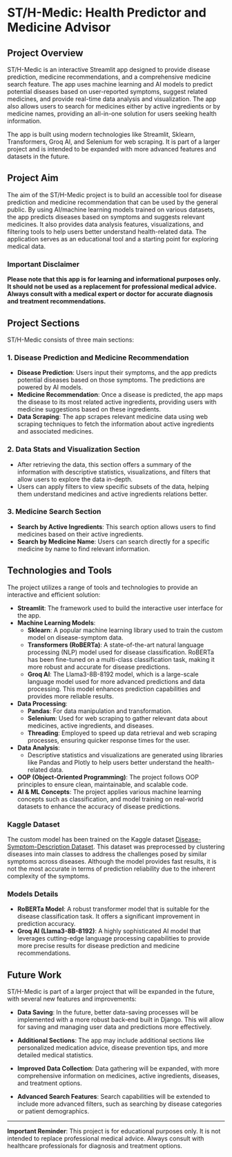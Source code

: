 # ST/H-Medic: Health Predictor and Medicine Advisor

## Project Overview

ST/H-Medic is an interactive Streamlit app designed to provide disease prediction, medicine recommendations, and a comprehensive medicine search feature. The app uses machine learning and AI models to predict potential diseases based on user-reported symptoms, suggest related medicines, and provide real-time data analysis and visualization. The app also allows users to search for medicines either by active ingredients or by medicine names, providing an all-in-one solution for users seeking health information.

The app is built using modern technologies like Streamlit, Sklearn, Transformers, Groq AI, and Selenium for web scraping. It is part of a larger project and is intended to be expanded with more advanced features and datasets in the future.

## Project Aim

The aim of the ST/H-Medic project is to build an accessible tool for disease prediction and medicine recommendation that can be used by the general public. By using AI/machine learning models trained on various datasets, the app predicts diseases based on symptoms and suggests relevant medicines. It also provides data analysis features, visualizations, and filtering tools to help users better understand health-related data. The application serves as an educational tool and a starting point for exploring medical data.

### Important Disclaimer

**Please note that this app is for learning and informational purposes only. It should not be used as a replacement for professional medical advice. Always consult with a medical expert or doctor for accurate diagnosis and treatment recommendations.**

## Project Sections

ST/H-Medic consists of three main sections:

### 1. Disease Prediction and Medicine Recommendation

- **Disease Prediction**: Users input their symptoms, and the app predicts potential diseases based on those symptoms. The predictions are powered by AI models.
- **Medicine Recommendation**: Once a disease is predicted, the app maps the disease to its most related active ingredients, providing users with medicine suggestions based on these ingredients.
- **Data Scraping**: The app scrapes relevant medicine data using web scraping techniques to fetch the information about active ingredients and associated medicines.

### 2. Data Stats and Visualization Section

- After retrieving the data, this section offers a summary of the information with descriptive statistics, visualizations, and filters that allow users to explore the data in-depth.
- Users can apply filters to view specific subsets of the data, helping them understand medicines and active ingredients relations better.

### 3. Medicine Search Section

- **Search by Active Ingredients**: This search option allows users to find medicines based on their active ingredients.
- **Search by Medicine Name**: Users can search directly for a specific medicine by name to find relevant information.

## Technologies and Tools

The project utilizes a range of tools and technologies to provide an interactive and efficient solution:

- **Streamlit**: The framework used to build the interactive user interface for the app.
- **Machine Learning Models**:
  - **Sklearn**: A popular machine learning library used to train the custom model on disease-symptom data.
  - **Transformers (RoBERTa)**: A state-of-the-art natural language processing (NLP) model used for disease classification. RoBERTa has been fine-tuned on a multi-class classification task, making it more robust and accurate for disease predictions.
  - **Groq AI**: The Llama3-8B-8192 model, which is a large-scale language model used for more advanced predictions and data processing. This model enhances prediction capabilities and provides more reliable results.
- **Data Processing**:
  - **Pandas**: For data manipulation and transformation.
  - **Selenium**: Used for web scraping to gather relevant data about medicines, active ingredients, and diseases.
  - **Threading**: Employed to speed up data retrieval and web scraping processes, ensuring quicker response times for the user.
- **Data Analysis**:
  - Descriptive statistics and visualizations are generated using libraries like Pandas and Plotly to help users better understand the health-related data.
- **OOP (Object-Oriented Programming)**: The project follows OOP principles to ensure clean, maintainable, and scalable code.
- **AI & ML Concepts**: The project applies various machine learning concepts such as classification, and model training on real-world datasets to enhance the accuracy of disease predictions.

### Kaggle Dataset

The custom model has been trained on the Kaggle dataset [Disease-Symptom-Description Dataset](https://www.kaggle.com/datasets/itachi9604/disease-symptom-description-dataset/data?select=dataset.csv). This dataset was preprocessed by clustering diseases into main classes to address the challenges posed by similar symptoms across diseases. Although the model provides fast results, it is not the most accurate in terms of prediction reliability due to the inherent complexity of the symptoms.

### Models Details

- **RoBERTa Model**: A robust transformer model that is suitable for the disease classification task. It offers a significant improvement in prediction accuracy.
- **Groq AI (Llama3-8B-8192)**: A highly sophisticated AI model that leverages cutting-edge language processing capabilities to provide more precise results for disease prediction and medicine recommendations.

## Future Work

ST/H-Medic is part of a larger project that will be expanded in the future, with several new features and improvements:

- **Data Saving**: In the future, better data-saving processes will be implemented with a more robust back-end built in Django. This will allow for saving and managing user data and predictions more effectively.
- **Additional Sections**: The app may include additional sections like personalized medication advice, disease prevention tips, and more detailed medical statistics.

- **Improved Data Collection**: Data gathering will be expanded, with more comprehensive information on medicines, active ingredients, diseases, and treatment options.

- **Advanced Search Features**: Search capabilities will be extended to include more advanced filters, such as searching by disease categories or patient demographics.

---

**Important Reminder**: This project is for educational purposes only. It is not intended to replace professional medical advice. Always consult with healthcare professionals for diagnosis and treatment options.
